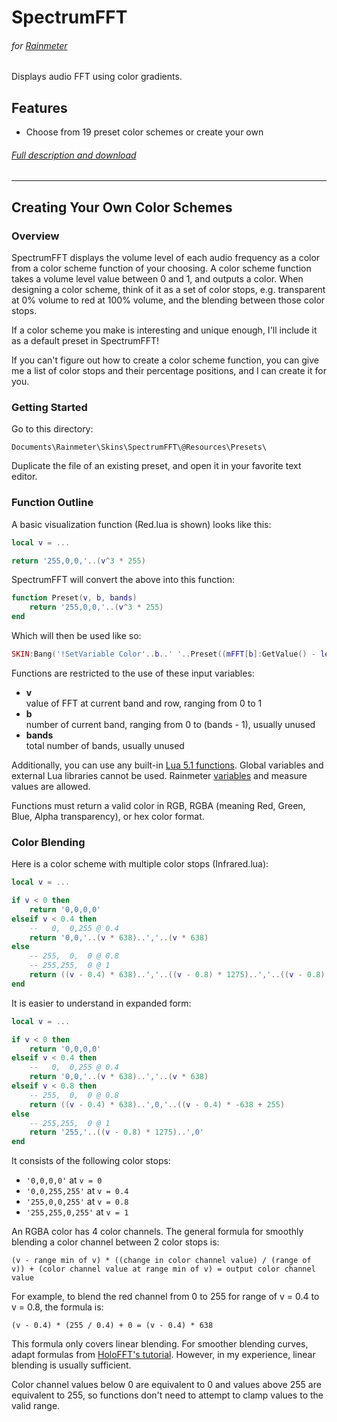 # SpectrumFFT
###### for [Rainmeter](https://www.rainmeter.net/)
Displays audio FFT using color gradients.

## Features

* Choose from 19 preset color schemes or create your own

###### [Full description and download](https://www.deviantart.com/killall-q/art/SpectrumFFT-907830283)

---

## Creating Your Own Color Schemes

### Overview

SpectrumFFT displays the volume level of each audio frequency as a color from a color scheme function of your choosing. A color scheme function takes a volume level value between 0 and 1, and outputs a color. When designing a color scheme, think of it as a set of color stops, e.g. transparent at 0% volume to red at 100% volume, and the blending between those color stops.

If a color scheme you make is interesting and unique enough, I'll include it as a default preset in SpectrumFFT!

If you can't figure out how to create a color scheme function, you can give me a list of color stops and their percentage positions, and I can create it for you.

### Getting Started

Go to this directory:

    Documents\Rainmeter\Skins\SpectrumFFT\@Resources\Presets\

Duplicate the file of an existing preset, and open it in your favorite text editor.

### Function Outline

A basic visualization function (Red.lua is shown) looks like this:
```lua
local v = ...

return '255,0,0,'..(v^3 * 255)
```
SpectrumFFT will convert the above into this function:
```lua
function Preset(v, b, bands)
    return '255,0,0,'..(v^3 * 255)
end
```
Which will then be used like so:
```lua
SKIN:Bang('!SetVariable Color'..b..' '..Preset((mFFT[b]:GetValue() - levelMin) / levelRange, b, bands))
```

Functions are restricted to the use of these input variables:

* __v__  
value of FFT at current band and row, ranging from 0 to 1
* __b__  
number of current band, ranging from 0 to (bands - 1), usually unused
* __bands__  
total number of bands, usually unused

Additionally, you can use any built-in [Lua 5.1 functions](http://www.lua.org/manual/5.1/#index). Global variables and external Lua libraries cannot be used. Rainmeter [variables](https://docs.rainmeter.net/manual/lua-scripting/#GetVariable) and measure values are allowed.

Functions must return a valid color in RGB, RGBA (meaning Red, Green, Blue, Alpha transparency), or hex color format.

### Color Blending

Here is a color scheme with multiple color stops (Infrared.lua):
```lua
local v = ...

if v < 0 then
    return '0,0,0,0'
elseif v < 0.4 then
    --   0,  0,255 @ 0.4
    return '0,0,'..(v * 638)..','..(v * 638)
else
    -- 255,  0,  0 @ 0.8
    -- 255,255,  0 @ 1
    return ((v - 0.4) * 638)..','..((v - 0.8) * 1275)..','..((v - 0.8) * -638)
end
```
It is easier to understand in expanded form:
```lua
local v = ...

if v < 0 then
    return '0,0,0,0'
elseif v < 0.4 then
    --   0,  0,255 @ 0.4
    return '0,0,'..(v * 638)..','..(v * 638)
elseif v < 0.8 then
    -- 255,  0,  0 @ 0.8
    return ((v - 0.4) * 638)..',0,'..((v - 0.4) * -638 + 255)
else
    -- 255,255,  0 @ 1
    return '255,'..((v - 0.8) * 1275)..',0'
end
```
It consists of the following color stops:
* ```'0,0,0,0'``` at ```v = 0```
* ```'0,0,255,255'``` at ```v = 0.4```
* ```'255,0,0,255'``` at ```v = 0.8```
* ```'255,255,0,255'``` at ```v = 1```

An RGBA color has 4 color channels. The general formula for smoothly blending a color channel between 2 color stops is:
```
(v - range min of v) * ((change in color channel value) / (range of v)) + (color channel value at range min of v) = output color channel value
```
For example, to blend the red channel from 0 to 255 for range of v = 0.4 to v = 0.8, the formula is:
```
(v - 0.4) * (255 / 0.4) + 0 = (v - 0.4) * 638
```
This formula only covers linear blending. For smoother blending curves, adapt formulas from [HoloFFT's tutorial](https://github.com/killall-q/HoloFFT#value-scaling). However, in my experience, linear blending is usually sufficient.

Color channel values below 0 are equivalent to 0 and values above 255 are equivalent to 255, so functions don't need to attempt to clamp values to the valid range.
